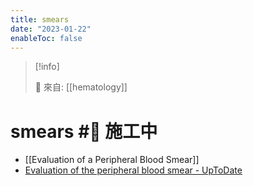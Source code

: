 ```yaml
---
title: smears
date: "2023-01-22"
enableToc: false
---
```


> [!info]
>
> 🌱 來自: [[hematology]]

# smears #🚧 施工中

- [[Evaluation of a Peripheral Blood Smear]]
- [Evaluation of the peripheral blood smear - UpToDate](https://www.uptodate.com/contents/evaluation-of-the-peripheral-blood-smear?sectionName=WHITE%20BLOOD%20CELLS&topicRef=8381&anchor=H10&source=see_link#H10)

